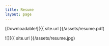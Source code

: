 ```yaml
---
title: Resume
layout: page
---
```

[Downloadable!]({{ site.url }}/assets/resume.pdf)

![]({{ site.url }}/assets/resume.jpg)
